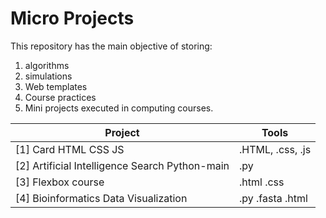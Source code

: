 # Micro Projects

This repository has the main objective of storing: 
  1. algorithms 
  2. simulations 
  3. Web templates 
  4. Course practices 
  5. Mini projects executed in computing courses.


| Project | Tools |
| ----------- | ----------- |
| [1] Card HTML CSS JS | .HTML, .css, .js |
| [2] Artificial Intelligence Search Python-main | .py |
| [3] Flexbox course | .html .css |
| [4] Bioinformatics Data Visualization | .py .fasta .html |

